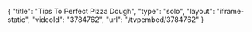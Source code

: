 {
    "title": "Tips To Perfect Pizza Dough",
    "type": "solo",
    "layout": "iframe-static",
    "videoId": "3784762",
    "url": "\/tvpembed\/3784762"
}